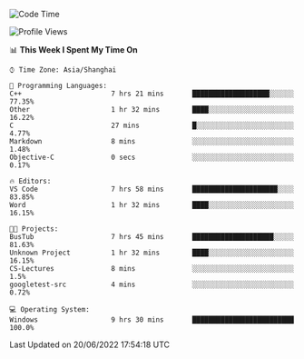 <!--START_SECTION:waka-->
![Code Time](http://img.shields.io/badge/Code%20Time-134%20hrs%2058%20mins-blue)

![Profile Views](http://img.shields.io/badge/Profile%20Views-0-blue)

📊 **This Week I Spent My Time On** 

```text
⌚︎ Time Zone: Asia/Shanghai

💬 Programming Languages: 
C++                      7 hrs 21 mins       ███████████████████░░░░░░   77.35% 
Other                    1 hr 32 mins        ████░░░░░░░░░░░░░░░░░░░░░   16.22% 
C                        27 mins             █░░░░░░░░░░░░░░░░░░░░░░░░   4.77% 
Markdown                 8 mins              ░░░░░░░░░░░░░░░░░░░░░░░░░   1.48% 
Objective-C              0 secs              ░░░░░░░░░░░░░░░░░░░░░░░░░   0.17%

🔥 Editors: 
VS Code                  7 hrs 58 mins       █████████████████████░░░░   83.85% 
Word                     1 hr 32 mins        ████░░░░░░░░░░░░░░░░░░░░░   16.15%

🐱‍💻 Projects: 
BusTub                   7 hrs 45 mins       ████████████████████░░░░░   81.63% 
Unknown Project          1 hr 32 mins        ████░░░░░░░░░░░░░░░░░░░░░   16.15% 
CS-Lectures              8 mins              ░░░░░░░░░░░░░░░░░░░░░░░░░   1.5% 
googletest-src           4 mins              ░░░░░░░░░░░░░░░░░░░░░░░░░   0.72%

💻 Operating System: 
Windows                  9 hrs 30 mins       █████████████████████████   100.0%

```


 Last Updated on 20/06/2022 17:54:18 UTC
<!--END_SECTION:waka-->